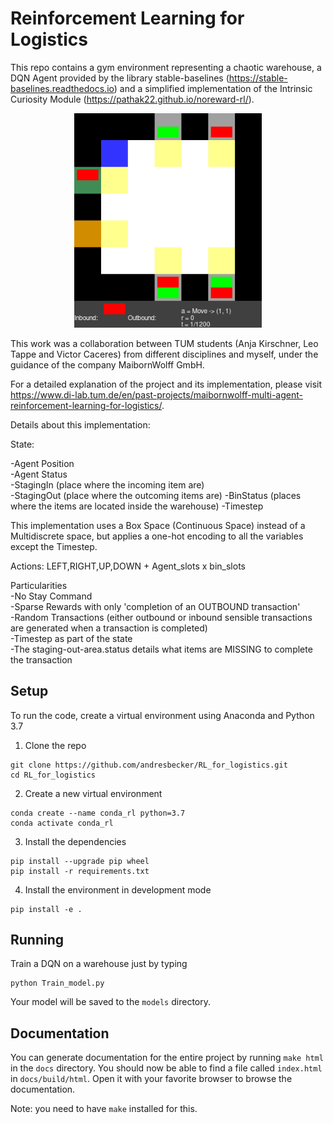 # Reinforcement Learning for Logistics

This repo contains a gym environment representing a chaotic warehouse, a DQN Agent provided by the library stable-baselines (https://stable-baselines.readthedocs.io) and a simplified implementation of the Intrinsic Curiosity Module (https://pathak22.github.io/noreward-rl/).

<p align="center">
  <img src="Videos/RL.gif" width="300">
</p>

This work was a collaboration between TUM students (Anja Kirschner, Leo
Tappe and Victor Caceres) from different disciplines and myself, under the guidance of the company MaibornWolff GmbH.

For a detailed explanation of the project and its implementation, please visit https://www.di-lab.tum.de/en/past-projects/maibornwolff-multi-agent-reinforcement-learning-for-logistics/.

Details about this implementation:

State:

-Agent Position    
-Agent Status    
-StagingIn (place where the incoming item are)    
-StagingOut (place where the outcoming items are)
-BinStatus (places where the items are located inside the warehouse)
-Timestep     


This implementation uses a Box Space (Continuous Space) instead of a Multidiscrete space, but applies a one-hot encoding to all the variables except the Timestep.

Actions:
LEFT,RIGHT,UP,DOWN + Agent_slots x bin_slots

Particularities    
-No Stay Command    
-Sparse Rewards with only 'completion of an OUTBOUND transaction'    
-Random Transactions (either outbound or inbound sensible transactions are generated when a transaction is completed)    
-Timestep as part of the state    
-The staging-out-area.status details what items are MISSING to complete the transaction    




## Setup
To run the code, create a virtual environment using Anaconda and Python 3.7

1. Clone the repo
```
git clone https://github.com/andresbecker/RL_for_logistics.git
cd RL_for_logistics
```
2. Create a new virtual environment
```
conda create --name conda_rl python=3.7
conda activate conda_rl
```
3. Install the dependencies
```
pip install --upgrade pip wheel
pip install -r requirements.txt
```
4. Install the environment in development mode
```
pip install -e .
```

## Running
Train a DQN on a warehouse just by typing
```
python Train_model.py
```

Your model will be saved to the `models` directory.

## Documentation
You can generate documentation for the entire project by running `make html`
in the `docs` directory. You should now be able to find a file called
`index.html` in `docs/build/html`. Open it with your favorite browser to browse
the documentation.

Note: you need to have `make` installed for this.
